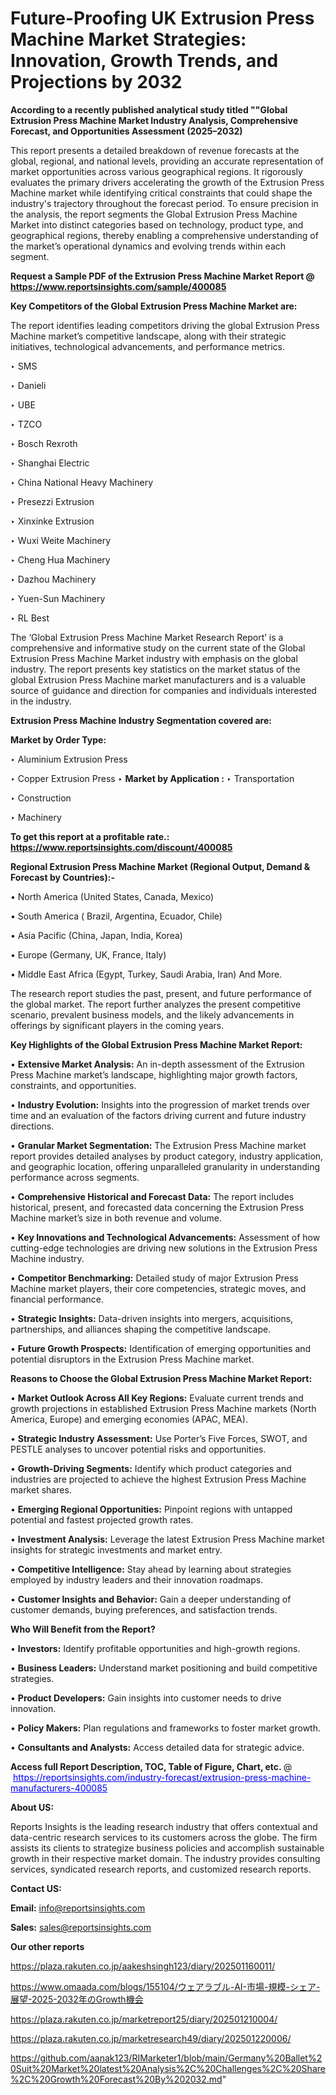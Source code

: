 # Future-Proofing UK Extrusion Press Machine Market Strategies: Innovation, Growth Trends, and Projections by 2032

<strong>According to a recently published analytical study titled ""Global Extrusion Press Machine Market Industry Analysis, Comprehensive Forecast, and Opportunities Assessment (2025–2032)</strong>

This report presents a detailed breakdown of revenue forecasts at the global, regional, and national levels, providing an accurate representation of market opportunities across various geographical regions. It rigorously evaluates the primary drivers accelerating the growth of the Extrusion Press Machine market while identifying critical constraints that could shape the industry's trajectory throughout the forecast period. To ensure precision in the analysis, the report segments the Global Extrusion Press Machine Market into distinct categories based on technology, product type, and geographical regions, thereby enabling a comprehensive understanding of the market’s operational dynamics and evolving trends within each segment.

<strong>Request a Sample PDF of the Extrusion Press Machine Market Report </strong><strong>@<a href=https://www.reportsinsights.com/sample/400085 style=color:#0000ff;> https://www.reportsinsights.com/sample/400085</a></strong></font>

<strong>Key Competitors of the Global Extrusion Press Machine Market are:</strong>

The report identifies leading competitors driving the global Extrusion Press Machine market’s competitive landscape, along with their strategic initiatives, technological advancements, and performance metrics.

‣ SMS

‣ Danieli

‣ UBE

‣ TZCO

‣ Bosch Rexroth

‣ Shanghai Electric

‣ China National Heavy Machinery

‣ Presezzi Extrusion

‣ Xinxinke Extrusion

‣ Wuxi Weite Machinery

‣ Cheng Hua Machinery

‣ Dazhou Machinery

‣ Yuen-Sun Machinery

‣ RL Best

The ‘Global Extrusion Press Machine Market Research Report’ is a comprehensive and informative study on the current state of the Global Extrusion Press Machine Market industry with emphasis on the global industry. The report presents key statistics on the market status of the global Extrusion Press Machine market manufacturers and is a valuable source of guidance and direction for companies and individuals interested in the industry.

<strong>Extrusion Press Machine Industry Segmentation covered are:</strong>

<strong>Market by Order Type: </strong>

‣ Aluminium Extrusion Press

‣ Copper Extrusion Press
‣ 
<strong>Market by Application :</strong>
‣ Transportation

‣ Construction

‣ Machinery

<strong>To get this report at a profitable rate.: <a href=https://www.reportsinsights.com/discount/400085 style=color:#0000ff;>https://www.reportsinsights.com/discount/400085</a></strong></font>

<strong>Regional Extrusion Press Machine Market (Regional Output, Demand &amp; Forecast by Countries):-</strong>

• North America (United States, Canada, Mexico)

• South America ( Brazil, Argentina, Ecuador, Chile)

• Asia Pacific (China, Japan, India, Korea)

• Europe (Germany, UK, France, Italy)

• Middle East Africa (Egypt, Turkey, Saudi Arabia, Iran) And More.

The research report studies the past, present, and future performance of the global market. The report further analyzes the present competitive scenario, prevalent business models, and the likely advancements in offerings by significant players in the coming years.

<strong>Key Highlights of the Global Extrusion Press Machine Market Report:</strong>

• <strong>Extensive Market Analysis:</strong> An in-depth assessment of the Extrusion Press Machine market’s landscape, highlighting major growth factors, constraints, and opportunities.

• <strong>Industry Evolution:</strong> Insights into the progression of market trends over time and an evaluation of the factors driving current and future industry directions.

• <strong>Granular Market Segmentation:</strong> The Extrusion Press Machine market report provides detailed analyses by product category, industry application, and geographic location, offering unparalleled granularity in understanding performance across segments.

• <strong>Comprehensive Historical and Forecast Data:</strong> The report includes historical, present, and forecasted data concerning the Extrusion Press Machine market’s size in both revenue and volume.

• <strong>Key Innovations and Technological Advancements:</strong> Assessment of how cutting-edge technologies are driving new solutions in the Extrusion Press Machine industry.

• <strong>Competitor Benchmarking:</strong> Detailed study of major Extrusion Press Machine market players, their core competencies, strategic moves, and financial performance.

• <strong>Strategic Insights:</strong> Data-driven insights into mergers, acquisitions, partnerships, and alliances shaping the competitive landscape.

• <strong>Future Growth Prospects:</strong> Identification of emerging opportunities and potential disruptors in the Extrusion Press Machine market.

<strong>Reasons to Choose the Global Extrusion Press Machine Market Report:</strong>

• <strong>Market Outlook Across All Key Regions:</strong> Evaluate current trends and growth projections in established Extrusion Press Machine markets (North America, Europe) and emerging economies (APAC, MEA).

• <strong>Strategic Industry Assessment:</strong> Use Porter’s Five Forces, SWOT, and PESTLE analyses to uncover potential risks and opportunities.

• <strong>Growth-Driving Segments:</strong> Identify which product categories and industries are projected to achieve the highest Extrusion Press Machine market shares.

• <strong>Emerging Regional Opportunities:</strong> Pinpoint regions with untapped potential and fastest projected growth rates.

• <strong>Investment Analysis:</strong> Leverage the latest Extrusion Press Machine market insights for strategic investments and market entry.

• <strong>Competitive Intelligence:</strong> Stay ahead by learning about strategies employed by industry leaders and their innovation roadmaps.

• <strong>Customer Insights and Behavior:</strong> Gain a deeper understanding of customer demands, buying preferences, and satisfaction trends.

<strong>Who Will Benefit from the Report?</strong>

• <strong>Investors:</strong> Identify profitable opportunities and high-growth regions.

• <strong>Business Leaders:</strong> Understand market positioning and build competitive strategies.

• <strong>Product Developers:</strong> Gain insights into customer needs to drive innovation.

• <strong>Policy Makers:</strong> Plan regulations and frameworks to foster market growth.

• <strong>Consultants and Analysts:</strong> Access detailed data for strategic advice.
</ul>
<strong>Access full Report Description, TOC, Table of Figure, Chart, etc. </strong>@  <a href=https://reportsinsights.com/industry-forecast/extrusion-press-machine-manufacturers-400085 style=color:#0000ff;>https://reportsinsights.com/industry-forecast/extrusion-press-machine-manufacturers-400085</a></font>

<strong><strong>About US</strong>:</strong>

Reports Insights is the leading research industry that offers contextual and data-centric research services to its customers across the globe. The firm assists its clients to strategize business policies and accomplish sustainable growth in their respective market domain. The industry provides consulting services, syndicated research reports, and customized research reports.

<strong>Contact US:</strong>

<p class=""""><b>Email:</b> <a href=mailto:info@reportsinsights.com>info@reportsinsights.com</a></p>
<p class=""""><b>Sales:</b> <a href=mailto:sales@reportsinsights.com>sales@reportsinsights.com</a></p>

<strong>Our other reports</strong>

<a href=https://plaza.rakuten.co.jp/aakeshsingh123/diary/202501160011/>https://plaza.rakuten.co.jp/aakeshsingh123/diary/202501160011/</a>

<a href=https://www.omaada.com/blogs/155104/ウェアラブル-AI-市場-規模-シェア-展望-2025-2032年のGrowth機会>https://www.omaada.com/blogs/155104/ウェアラブル-AI-市場-規模-シェア-展望-2025-2032年のGrowth機会</a>

<a href=https://plaza.rakuten.co.jp/marketreport25/diary/202501210004/>https://plaza.rakuten.co.jp/marketreport25/diary/202501210004/</a>

<a href=https://plaza.rakuten.co.jp/marketresearch49/diary/202501220006/>https://plaza.rakuten.co.jp/marketresearch49/diary/202501220006/</a>

<a href=https://github.com/aanak123/RIMarketer1/blob/main/Germany%20Ballet%20Suit%20Market%20latest%20Analysis%2C%20Challenges%2C%20Share%2C%20Growth%20Forecast%20By%202032.md>https://github.com/aanak123/RIMarketer1/blob/main/Germany%20Ballet%20Suit%20Market%20latest%20Analysis%2C%20Challenges%2C%20Share%2C%20Growth%20Forecast%20By%202032.md</a>"
